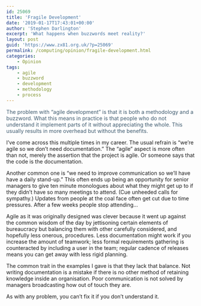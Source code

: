 ```yaml
---
id: 25069
title: 'Fragile Development'
date: '2019-01-17T17:43:01+00:00'
author: 'Stephen Darlington'
excerpt: 'What happens when buzzwords meet reality?'
layout: post
guid: 'https://www.zx81.org.uk/?p=25069'
permalink: /computing/opinion/fragile-development.html
categories:
    - Opinion
tags:
    - agile
    - buzzword
    - development
    - methodology
    - process
---
```


<span style="color: #3d596d; background-color: #ffffff;">The problem with “agile development” is that it is both a methodology and a buzzword. What this means in practice is that people who do not understand it implement parts of it without appreciating the whole. This usually results in more overhead but without the benefits.</span>

I’ve come across this multiple times in my career. The usual refrain is “we’re agile so we don’t need documentation.” The “agile” aspect is more often than not, merely the assertion that the project is agile. Or someone says that the code is the documentation.

Another common one is “we need to improve communication so we’ll have have a daily stand-up.” This often ends up being an opportunity for senior managers to give ten minute monologues about what they might get up to if they didn’t have so many meetings to attend. (Cue unheeded calls for sympathy.) Updates from people at the coal face often get cut due to time pressures. After a few weeks people stop attending…

Agile as it was originally designed was clever because it went up against the common wisdom of the day by jettisoning certain elements of bureaucracy but balancing them with other carefully considered, and hopefully less onerous, procedures. Less documentation might work if you increase the amount of teamwork; less formal requirements gathering is counteracted by including a user in the team; regular cadence of releases means you can get away with less rigid planning.

The common trait in the examples I gave is that they lack that balance. Not writing documentation is a mistake if there is no other method of retaining knowledge inside an organisation. Poor communication is not solved by managers broadcasting how out of touch they are.

As with any problem, you can’t fix it if you don’t understand it.